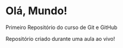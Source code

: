 # Olá, Mundo!
Primeiro Repositório do curso de Git e GitHub

Repositório criado durante uma aula ao vivo!
